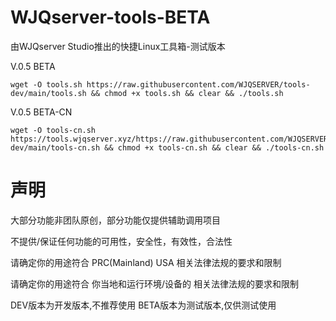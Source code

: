 # WJQserver-tools-BETA
由WJQserver Studio推出的快捷Linux工具箱-测试版本

V.0.5 BETA
```
wget -O tools.sh https://raw.githubusercontent.com/WJQSERVER/tools-dev/main/tools.sh && chmod +x tools.sh && clear && ./tools.sh
```
V.0.5 BETA-CN
```
wget -O tools-cn.sh https://tools.wjqserver.xyz/https://raw.githubusercontent.com/WJQSERVER/tools-dev/main/tools-cn.sh && chmod +x tools-cn.sh && clear && ./tools-cn.sh
```
# 声明

大部分功能非团队原创，部分功能仅提供辅助调用项目

不提供/保证任何功能的可用性，安全性，有效性，合法性

请确定你的用途符合 PRC(Mainland) USA 相关法律法规的要求和限制

请确定你的用途符合 你当地和运行环境/设备的 相关法律法规的要求和限制

DEV版本为开发版本,不推荐使用
BETA版本为测试版本,仅供测试使用

